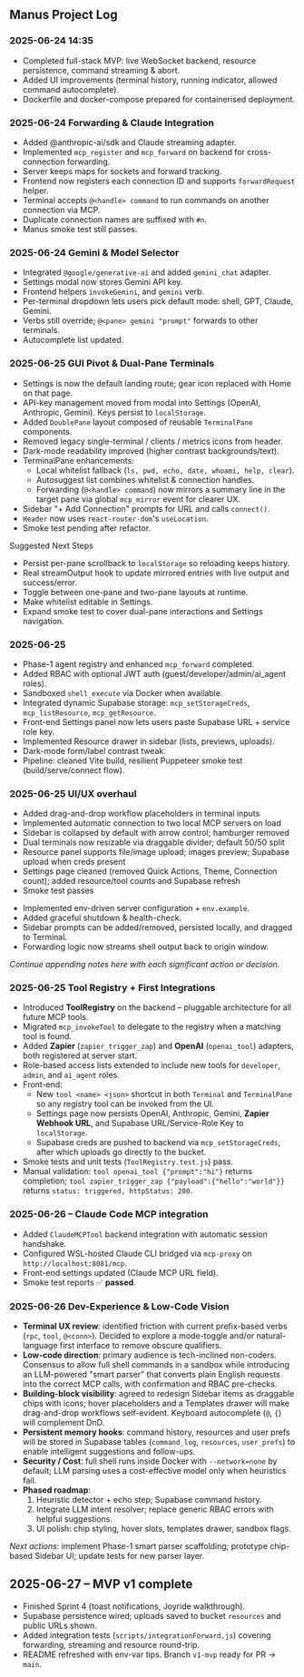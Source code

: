 ## Manus Project Log

### 2025-06-24 14:35

- Completed full-stack MVP: live WebSocket backend, resource persistence, command streaming & abort.
- Added UI improvements (terminal history, running indicator, allowed command autocomplete).
- Dockerfile and docker-compose prepared for containerised deployment.

### 2025-06-24 Forwarding & Claude Integration

- Added @anthropic-ai/sdk and Claude streaming adapter.
- Implemented `mcp_register` and `mcp_forward` on backend for cross-connection forwarding.
- Server keeps maps for sockets and forward tracking.
- Frontend now registers each connection ID and supports `forwardRequest` helper.
- Terminal accepts `@<handle> command` to run commands on another connection via MCP.
- Duplicate connection names are suffixed with `#n`.
- Manus smoke test still passes.

### 2025-06-24 Gemini & Model Selector

- Integrated `@google/generative-ai` and added `gemini_chat` adapter.
- Settings modal now stores Gemini API key.
- Frontend helpers `invokeGemini`, and `gemini` verb.
- Per-terminal dropdown lets users pick default mode: shell, GPT, Claude, Gemini.
- Verbs still override; `@<pane> gemini "prompt"` forwards to other terminals.
- Autocomplete list updated.

### 2025-06-25 GUI Pivot & Dual-Pane Terminals

- Settings is now the default landing route; gear icon replaced with Home on that page.
- API-key management moved from modal into Settings (OpenAI, Anthropic, Gemini). Keys persist to `localStorage`.
- Added `DoublePane` layout composed of reusable `TerminalPane` components.
- Removed legacy single-terminal / clients / metrics icons from header.
- Dark-mode readability improved (higher contrast backgrounds/text).
- TerminalPane enhancements:
  - Local whitelist fallback (`ls, pwd, echo, date, whoami, help, clear`).
  - Autosuggest list combines whitelist & connection handles.
  - Forwarding (`@<handle> command`) now mirrors a summary line in the target pane via global `mcp_mirror` event for clearer UX.
- Sidebar "+ Add Connection" prompts for URL and calls `connect()`.
- `Header` now uses `react-router-dom`'s `useLocation`.
- Smoke test pending after refactor.

Suggested Next Steps

- Persist per-pane scrollback to `localStorage` so reloading keeps history.
- Real streamOutput hook to update mirrored entries with live output and success/error.
- Toggle between one-pane and two-pane layouts at runtime.
- Make whitelist editable in Settings.
- Expand smoke test to cover dual-pane interactions and Settings navigation.

### 2025-06-25

- Phase-1 agent registry and enhanced `mcp_forward` completed.
- Added RBAC with optional JWT auth (guest/developer/admin/ai_agent roles).
- Sandboxed `shell_execute` via Docker when available.
- Integrated dynamic Supabase storage: `mcp_setStorageCreds`, `mcp_listResource`, `mcp_getResource`.
- Front-end Settings panel now lets users paste Supabase URL + service role key.
- Implemented Resource drawer in sidebar (lists, previews, uploads).
- Dark-mode form/label contrast tweak.
- Pipeline: cleaned Vite build, resilient Puppeteer smoke test (build/serve/connect flow).

### 2025-06-25 UI/UX overhaul

- Added drag-and-drop workflow placeholders in terminal inputs
- Implemented automatic connection to two local MCP servers on load
- Sidebar is collapsed by default with arrow control; hamburger removed
- Dual terminals now resizable via draggable divider; default 50/50 split
- Resource panel supports file/image upload; images preview; Supabase upload when creds present
- Settings page cleaned (removed Quick Actions, Theme, Connection count); added resource/tool counts and Supabase refresh
- Smoke test passes

* Implemented env-driven server configuration + `env.example`.
* Added graceful shutdown & health-check.
* Sidebar prompts can be added/removed, persisted locally, and dragged to Terminal.
* Forwarding logic now streams shell output back to origin window.

_Continue appending notes here with each significant action or decision._

### 2025-06-25 Tool Registry + First Integrations

- Introduced **ToolRegistry** on the backend – pluggable architecture for all future MCP tools.
- Migrated `mcp_invokeTool` to delegate to the registry when a matching tool is found.
- Added **Zapier** (`zapier_trigger_zap`) and **OpenAI** (`openai_tool`) adapters, both registered at server start.
- Role-based access lists extended to include new tools for `developer`, `admin`, and `ai_agent` roles.
- Front-end:
  - New `tool <name> <json>` shortcut in both `Terminal` and `TerminalPane` so any registry tool can be invoked from the UI.
  - Settings page now persists OpenAI, Anthropic, Gemini, **Zapier Webhook URL**, and Supabase URL/Service-Role Key to `localStorage`.
  - Supabase creds are pushed to backend via `mcp_setStorageCreds`, after which uploads go directly to the bucket.
- Smoke tests and unit tests (`ToolRegistry.test.js`) pass.
- Manual validation: `tool openai_tool {"prompt":"hi"}` returns completion; `tool zapier_trigger_zap {"payload":{"hello":"world"}}` returns `status: triggered, httpStatus: 200`.

### 2025-06-26 – Claude Code MCP integration

- Added `ClaudeMCPTool` backend integration with automatic session handshake.
- Configured WSL-hosted Claude CLI bridged via `mcp-proxy` on `http://localhost:8081/mcp`.
- Front-end settings updated (Claude MCP URL field).
- Smoke test reports ✅ **passed**.

### 2025-06-26 Dev-Experience & Low-Code Vision

- **Terminal UX review**: identified friction with current prefix-based verbs (`rpc`, `tool`, `@<conn>`). Decided to explore a mode-toggle and/or natural-language first interface to remove obscure qualifiers.
- **Low-code direction**: primary audience is tech-inclined non-coders. Consensus to allow full shell commands in a sandbox while introducing an LLM-powered "smart parser" that converts plain English requests into the correct MCP calls, with confirmation and RBAC pre-checks.
- **Building-block visibility**: agreed to redesign Sidebar items as draggable chips with icons; hover placeholders and a Templates drawer will make drag-and-drop workflows self-evident. Keyboard autocomplete (`@`, `{`) will complement DnD.
- **Persistent memory hooks**: command history, resources and user prefs will be stored in Supabase tables (`command_log`, `resources`, `user_prefs`) to enable intelligent suggestions and follow-ups.
- **Security / Cost**: full shell runs inside Docker with `--network=none` by default; LLM parsing uses a cost-effective model only when heuristics fail.
- **Phased roadmap**:
  1. Heuristic detector + echo step; Supabase command history.
  2. Integrate LLM intent resolver; replace generic RBAC errors with helpful suggestions.
  3. UI polish: chip styling, hover slots, templates drawer, sandbox flags.

_Next actions_: implement Phase-1 smart parser scaffolding; prototype chip-based Sidebar UI; update tests for new parser layer.

## 2025-06-27 – MVP v1 complete

- Finished Sprint 4 (toast notifications, Joyride walkthrough).
- Supabase persistence wired; uploads saved to bucket `resources` and public URLs shown.
- Added integration tests (`scripts/integrationForward.js`) covering forwarding, streaming and resource round-trip.
- README refreshed with env-var tips. Branch `v1-mvp` ready for PR → `main`.
